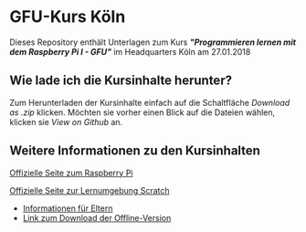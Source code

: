 # GFU-Kurs Köln

Dieses Repository enthält Unterlagen zum Kurs ***"Programmieren lernen mit dem Raspberry Pi I - GFU"*** im Headquarters Köln am 27.01.2018

## Wie lade ich die Kursinhalte herunter?

Zum Herunterladen der Kursinhalte einfach auf die Schaltfläche *Download as .zip*
klicken.
Möchten sie vorher einen Blick auf die Dateien wählen, klicken sie *View on Github* an.


## Weitere Informationen zu den Kursinhalten
[Offizielle Seite zum Raspberry Pi](https://www.raspberrypi.org/)

[Offizielle Seite zur Lernumgebung Scratch](https://scratch.mit.edu/)
 - [Informationen für Eltern](https://scratch.mit.edu/parents/)
 - [Link zum Download der Offline-Version](https://scratch.mit.edu/download)
